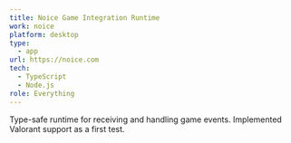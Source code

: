 ```yaml
---
title: Noice Game Integration Runtime
work: noice
platform: desktop
type:
  - app
url: https://noice.com
tech:
  - TypeScript
  - Node.js
role: Everything
---
```


Type-safe runtime for receiving and handling game events. Implemented Valorant support as a first test.
